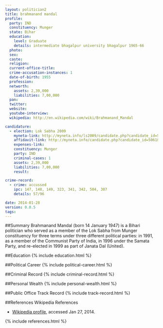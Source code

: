 ```yaml
---
layout: politician2
title: brahmanand mandal
profile: 
  party: IND
  constituency: Munger
  state: Bihar
  education: 
    level: Graduate
    details: intermediate bhagalpur university bhagalpur 1965-66
  photo: 
  sex: 
  caste: 
  religion: 
  current-office-title: 
  crime-accusation-instances: 1
  date-of-birth: 1955
  profession: 
  networth: 
    assets: 2,39,000
    liabilities: 7,00,000
  pan: 
  twitter: 
  website: 
  youtube-interview: 
  wikipedia: http://en.wikipedia.com/wiki/Brahmanand_Mandal

candidature: 
  - election: Lok Sabha 2009
    myneta-link: http://myneta.info/ls2009/candidate.php?candidate_id=5061
    affidavit-link: http://myneta.info/candidate.php?candidate_id=5061&scan=original
    expenses-link: 
    constituency: Munger 
    party: IND
    criminal-cases: 1
    assets: 2,39,000
    liabilities: 7,00,000
    result:  

crime-record: 
  - crime: accussed
    ipc: 147, 148, 149, 323, 341, 342, 504, 307
    details: 57/96 

date: 2014-01-28
version: 0.0.5
tags: 
---
```

##Summary
Brahmanand Mandal (born 14 January 1947) is a Bihari politician who served as a member of the Lok Sabha from Munger constituency for three terms under three different political parties: in 1991, as a member of the Communist Party of India, in 1996 under the Samata Party, and re-elected in 1999 as part of Janata Dal (United).




##Education
{% include education.html %}


##Political Career
{% include political-career.html %}


##Criminal Record
{% include criminal-record.html %}


##Personal Wealth
{% include personal-wealth.html %}


##Public Office Track Record
{% include track-record.html %}


##References
Wikipedia References
- [Wikipedia profile]({{page.profile.wikipedia}}), accessed Jan 27, 2014.



{% include references.html %}
